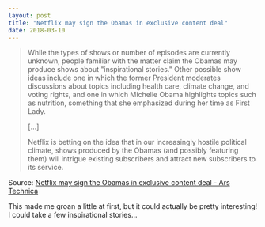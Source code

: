 ```yaml
---
layout: post
title: "Netflix may sign the Obamas in exclusive content deal"
date: 2018-03-10
---
```


> While the types of shows or number of episodes are currently unknown, people familiar with the matter claim the Obamas may produce shows about "inspirational stories." Other possible show ideas include one in which the former President moderates discussions about topics including health care, climate change, and voting rights, and one in which Michelle Obama highlights topics such as nutrition, something that she emphasized during her time as First Lady.
>
> [...]
>
> Netflix is betting on the idea that in our increasingly hostile political climate, shows produced by the Obamas (and possibly featuring them) will intrigue existing subscribers and attract new subscribers to its service.

Source: [Netflix may sign the Obamas in exclusive content deal - Ars Technica](https://arstechnica.com/gaming/2018/03/netflix-may-sign-the-obamas-in-exclusive-content-deal)

This made me groan a little at first, but it could actually be pretty interesting! I could take a few inspirational stories...
